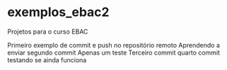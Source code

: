 # exemplos_ebac2
Projetos para o curso EBAC

Primeiro exemplo de commit e push no repositório remoto
Aprendendo a enviar
segundo commit
Apenas um teste
Terceiro commit
quarto commit
testando se ainda funciona